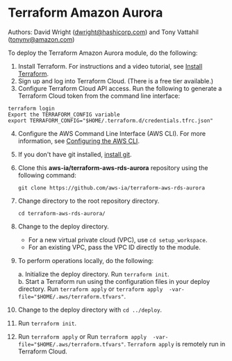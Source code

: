 # Terraform Amazon Aurora
Authors: David Wright (dwright@hashicorp.com) and Tony Vattahil (tonynv@amazon.com)

To deploy the Terraform Amazon Aurora module, do the following:

1. Install Terraform. For instructions and a video tutorial, see [Install Terraform](https://learn.hashicorp.com/tutorials/terraform/install-cli). 
2. Sign up and log into Terraform Cloud. (There is a free tier available.)
3. Configure Terraform Cloud API access. Run the following to generate a Terraform Cloud token from the command line interface:
```
terraform login
Export the TERRAFORM_CONFIG variable
export TERRAFORM_CONFIG="$HOME/.terraform.d/credentials.tfrc.json"
```

4. Configure the AWS Command Line Interface (AWS CLI). For more information, see [Configuring the AWS CLI](https://docs.aws.amazon.com/cli/latest/userguide/cli-chap-configure.html).
5. If you don't have git installed, [install git](https://git-scm.com/book/en/v2/Getting-Started-Installing-Git). 
6. Clone this **aws-ia/terraform-aws-rds-aurora** repository using the following command:

   `git clone https://github.com/aws-ia/terraform-aws-rds-aurora`

7. Change directory to the root repository directory.

   `cd terraform-aws-rds-aurora/`

8. Change to the deploy directory.

   - For a new virtual private cloud (VPC), use `cd setup_workspace`. 
   - For an existing VPC, pass the VPC ID directly to the module.

9. To perform operations locally, do the following: 
   
   a. Initialize the deploy directory. Run `terraform init`.  
   b. Start a Terraform run using the configuration files in your deploy directory. Run `terraform apply` or `terraform apply  -var-file="$HOME/.aws/terraform.tfvars"`.
 
10. Change to the deploy directory with `cd ../deploy`.
11. Run `terraform init`.
12. Run `terraform apply` or Run `terraform apply  -var-file="$HOME/.aws/terraform.tfvars"`. `Terraform apply` is remotely run in Terraform Cloud. 
